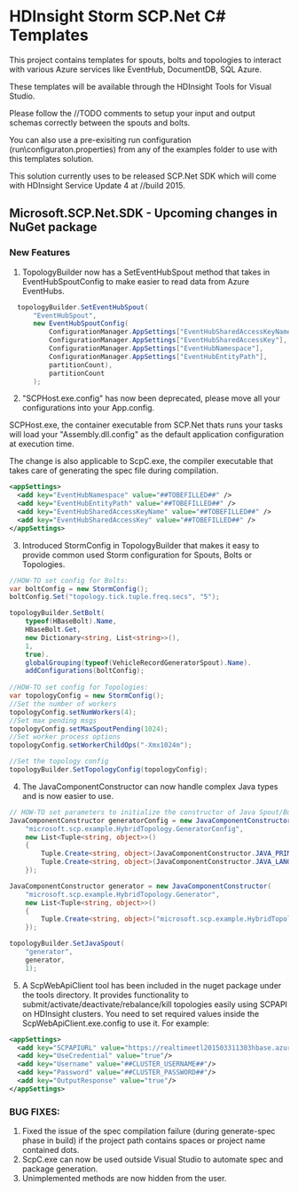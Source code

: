 # HDInsight Storm SCP.Net C# Templates
This project contains templates for spouts, bolts and topologies to interact with various Azure services like EventHub, DocumentDB, SQL Azure.

These templates will be available through the HDInsight Tools for Visual Studio.

Please follow the //TODO comments to setup your input and output schemas correctly between the spouts and bolts.

You can also use a pre-exisiting run configuration (run\configuraton.properties) from any of the examples folder to use with this templates solution.

This solution currently uses to be released SCP.Net SDK which will come with HDInsight Service Update 4 at //build 2015.

## Microsoft.SCP.Net.SDK - Upcoming changes in NuGet package
### New Features
1. TopologyBuilder now has a SetEventHubSpout method that takes in EventHubSpoutConfig to make easier to read data from Azure EventHubs.
  
  ```csharp
    topologyBuilder.SetEventHubSpout(
        "EventHubSpout",
        new EventHubSpoutConfig(
            ConfigurationManager.AppSettings["EventHubSharedAccessKeyName"],
            ConfigurationManager.AppSettings["EventHubSharedAccessKey"],
            ConfigurationManager.AppSettings["EventHubNamespace"],
            ConfigurationManager.AppSettings["EventHubEntityPath"],
            partitionCount),
            partitionCount
        );
  ```
2. "SCPHost.exe.config" has now been deprecated, please move all your configurations into your App.config. 

SCPHost.exe, the container executable from SCP.Net thats runs your tasks will load your "Assembly.dll.config" as the default application configuration at execution time. 

The change is also applicable to ScpC.exe, the compiler executable that takes care of generating the spec file during compilation.
  
  ```xml
  <appSettings>
    <add key="EventHubNamespace" value="##TOBEFILLED##" />
    <add key="EventHubEntityPath" value="##TOBEFILLED##" />
    <add key="EventHubSharedAccessKeyName" value="##TOBEFILLED##" />
    <add key="EventHubSharedAccessKey" value="##TOBEFILLED##" />
  </appSettings>
  ```
3. Introduced StormConfig in TopologyBuilder that makes it easy to provide common used Storm configuration for Spouts, Bolts or Topologies.
  
  ```csharp
  //HOW-TO set config for Bolts:
  var boltConfig = new StormConfig();
  boltConfig.Set("topology.tick.tuple.freq.secs", "5");

  topologyBuilder.SetBolt(
      typeof(HBaseBolt).Name,
      HBaseBolt.Get,
      new Dictionary<string, List<string>>(),
      1,
      true).
      globalGrouping(typeof(VehicleRecordGeneratorSpout).Name).
      addConfigurations(boltConfig);
                
  //HOW-TO set config for Topologies:
  var topologyConfig = new StormConfig();
  //Set the number of workers
  topologyConfig.setNumWorkers(4);
  //Set max pending msgs
  topologyConfig.setMaxSpoutPending(1024);
  //Set worker process options
  topologyConfig.setWorkerChildOps("-Xmx1024m");

  //Set the topology config
  topologyBuilder.SetTopologyConfig(topologyConfig);
  ```
4. The JavaComponentConstructor can now handle complex Java types and is now easier to use.
  
  ```csharp
  // HOW-TO set parameters to initialize the constructor of Java Spout/Bolt
  JavaComponentConstructor generatorConfig = new JavaComponentConstructor(
      "microsoft.scp.example.HybridTopology.GeneratorConfig",
      new List<Tuple<string, object>>()
      {
          Tuple.Create<string, object>(JavaComponentConstructor.JAVA_PRIMITIVE_TYPE_INT, 100),
          Tuple.Create<string, object>(JavaComponentConstructor.JAVA_LANG_STRING, "test")
      });

  JavaComponentConstructor generator = new JavaComponentConstructor(
      "microsoft.scp.example.HybridTopology.Generator",
      new List<Tuple<string, object>>()
      {
          Tuple.Create<string, object>("microsoft.scp.example.HybridTopology.GeneratorConfig", generatorConfig)
      });

  topologyBuilder.SetJavaSpout(
      "generator",
      generator,
      1);
  ```
5. A ScpWebApiClient tool has been included in the nuget package under the tools directory.
It provides functionality to submit/activate/deactivate/rebalance/kill topologies easily using SCPAPI on HDInsight clusters.
You need to set required values inside the ScpWebApiClient.exe.config to use it. For example:
  
  ```xml
  <appSettings>
    <add key="SCPAPIURL" value="https://realtimeetl201503311303hbase.azurehdinsight.net/SCPAPI/"/>
    <add key="UseCredential" value="true"/>
    <add key="Username" value="##CLUSTER_USERNAME##"/>
    <add key="Password" value="##CLUSTER_PASSWORD##"/>
    <add key="OutputResponse" value="true"/>
  </appSettings>
  ```
### BUG FIXES:
1. Fixed the issue of the spec compilation failure (during generate-spec phase in build) if the project path contains spaces or project name contained dots.
2. ScpC.exe can now be used outside Visual Studio to automate spec and package generation.
3. Unimplemented methods are now hidden from the user.
